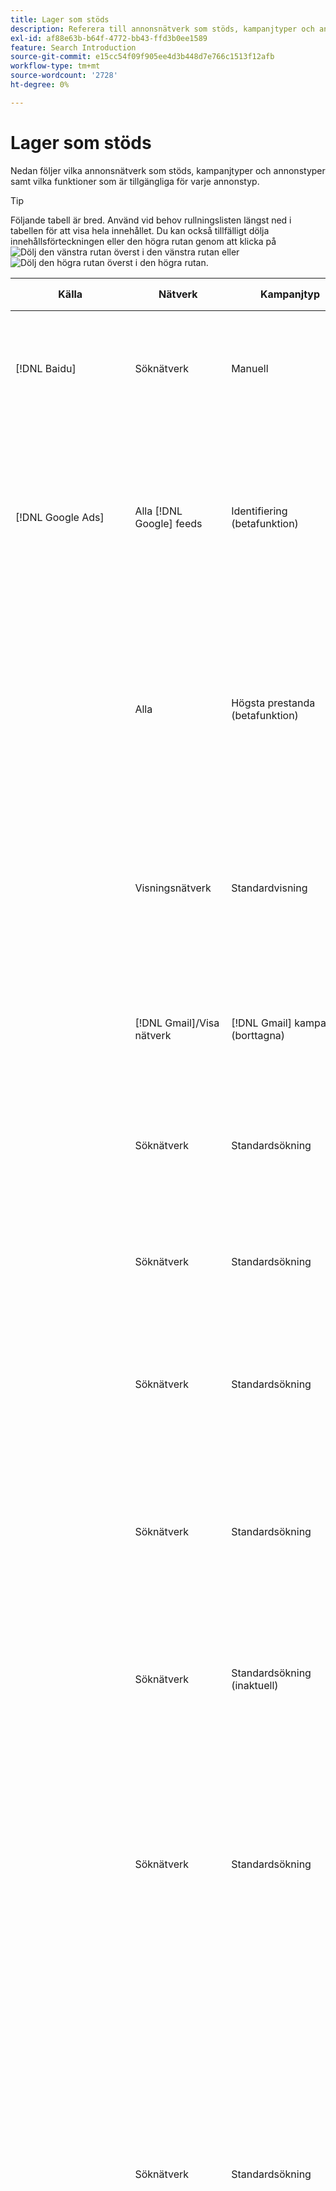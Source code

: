```yaml
---
title: Lager som stöds
description: Referera till annonsnätverk som stöds, kampanjtyper och annonstyper.
exl-id: af88e63b-b64f-4772-bb43-ffd3b0ee1589
feature: Search Introduction
source-git-commit: e15cc54f09f905ee4d3b448d7e766c1513f12afb
workflow-type: tm+mt
source-wordcount: '2728'
ht-degree: 0%

---
```


# Lager som stöds

Nedan följer vilka annonsnätverk som stöds, kampanjtyper och annonstyper samt vilka funktioner som är tillgängliga för varje annonstyp.

>[!TIP]
>
>Följande tabell är bred. Använd vid behov rullningslisten längst ned i tabellen för att visa hela innehållet. Du kan också tillfälligt dölja innehållsförteckningen eller den högra rutan genom att klicka på ![Dölj den vänstra rutan](/help/search-social-commerce/assets/hide-left-pane.png "Dölj den vänstra rutan") överst i den vänstra rutan eller ![Dölj den högra rutan](/help/search-social-commerce/assets/hide-right-pane.png "Dölj den högra rutan") överst i den högra rutan.

| Källa | Nätverk | Kampanjtyp | Annonstyp | Synkronisera och visa | Skapa/redigera | Spåra[^1] | Optimera | Rapport[^2] | Adobe Analytics Support[^3] |
|----|----|----|----|----|----|----|----|----|----|
| [!DNL Baidu] | Söknätverk | Manuell | Text | Automatiskt via API | Använda [kampanjhanteringsvyer](/help/search-social-commerce/campaign-management/campaigns/campaign-management-options.md) och [glödlampor](/help/search-social-commerce/campaign-management/bulksheets/bulksheet-about.md) | Ja | Kampanjer med enbart manuell CPC-anbudsstrategi | Data på annonsnivå | Analysdata för sökning, sociala medier och handel<br><br>Data på annonsnivå från sökning, sociala medier och handel till analyser |
| [!DNL Google Ads] | Alla [!DNL Google] feeds | Identifiering (betafunktion) | Discovery (enbildsannonser)<br><br>Discovery Carousel (Carousel-annonser för flera bilder) | Automatiskt via API | — | Ja | Endast i hybridportföljer<br><br>Mål för bud och anbudsstrategier fastställs på kampanjnivå, tillsammans med kampanjbudgetar, beroende på vad som gäller för optimeringstypen. | Data på annonsnivå | Data på annonsnivå för sökning, sociala medier och handel [med den uppgraderade spårningskoden för AMO ID](/help/integrations/analytics/ids.md#amo-id-formats)[^4]<br><br>Data på annonsnivå från sökning, sociala medier och handel till analyser |
| | Alla | Högsta prestanda (betafunktion) | Alla typer | Automatiskt via API | Skapa/redigera kampanjer och ladda upp annonsmaterial i kampanjinställningarna i [!UICONTROL Campaigns] > [!UICONTROL Campaigns]<br><br>Endast nödvändiga inställningar är tillgängliga. Logga in på [!DNL om du vill ha valfria inställningar och listgrupper [!DNL Google Ads] Ads] editor. | Ja | Endast i hybridportföljer<br><br>Mål för anbudsstrategier fastställs på kampanjnivå, tillsammans med kampanjbudgetar. | Data på kampanjnivå<br><br>Det finns inga tillgängliga data för listgrupper och annonsnätverket tillhandahåller inga data på annonsnivå. | Analysdata för sökning, sociala medier och handel<br><br>Kampanjdata från sökning, sociala medier och handel till analyser. Kräver uppgradering [Spårningskod för AMO ID](/help/integrations/analytics/ids.md#amo-id-formats). |
| | Visningsnätverk | Standardvisning | Bild | Automatiskt via API | Redigera URL och status endast med [glödlampor](/help/search-social-commerce/campaign-management/bulksheets/bulksheet-about.md) | Ja, när du lägger till klickspårningstaggar manuellt för att spåra mallar i annonsnätverket | — | Data på annonsnivå, men inga genomskinliga data | Analysdata för sökning, sociala medier och handel<br><br>Data på annonsnivå från sökning, sociala medier och handel till analyser, men inga genomskinliga data |
| | [!DNL Gmail]/Visa nätverk | [!DNL Gmail] kampanjer (borttagna) | [!DNL Gmail] | — | — | — | — | Endast äldre kampanjdata | Äldre analysdata för sökning, sociala medier och handel<br><br>Data på kampanjnivå från sökning, sociala medier och handel till analyser |
| | Söknätverk | Standardsökning | Endast samtal | Automatiskt via API | Använda [kampanjhanteringsvyer](/help/search-social-commerce/campaign-management/campaigns/campaign-management-options.md) | Ja, med landningssidans suffix och spårningsmall på kontonivå eller genom att lägga till dem manuellt på annonsnivå inom [!DNL] [!DNL Google Ads] Ads] Manager | — | Lägg endast till visningar och klickningar på gruppnivå från annonsnätverket - inga intäkter | — |
| | Söknätverk | Standardsökning | \[Utökad\] Dynamisk sökning Typ av kreativ sökning: &quot;Edsa&quot; | Automatiskt via API | Använda [kampanjhanteringsvyer](/help/search-social-commerce/campaign-management/campaigns/campaign-management-options.md) och [glödlampor](/help/search-social-commerce/campaign-management/bulksheets/bulksheet-about.md) | Ja | Ja<br><br>För annonsgrupper när kampanjen anger en webbplatsdomän, annars för dynamiska sökmål. | Data på kampanjnivå och annonsnivå<br><br>Annonsnätverket tillhandahåller inte data på annonsnivå. | Analysdata för sökning, sociala medier och handel<br><br>Kampanj- och annonsdata på gruppnivå från sökning, sociala medier och handel till analys |
| | Söknätverk | Standardsökning | Utökad text (borttagen i juni 2022) | Automatiskt via API | Endast borttagning med [kampanjhanteringsvyer](/help/search-social-commerce/campaign-management/campaigns/campaign-management-options.md), [glödlampor](/help/search-social-commerce/campaign-management/bulksheets/bulksheet-about.md)och [lagerhanteringsflöden](/help/search-social-commerce/campaign-management/inventory-feeds/inventory-feeds-about.md) | Ja | — | Data på annonsnivå | Analysdata för sökning, sociala medier och handel<br><br>Data på annonsnivå från sökning, sociala medier och handel till analyser |
| | Söknätverk | Standardsökning | Responsiv sökning | Automatiskt via API | Använda [kampanjhanteringsvyer](/help/search-social-commerce/campaign-management/campaigns/campaign-management-options.md), [glödlampor](/help/search-social-commerce/campaign-management/bulksheets/bulksheet-about.md)och [lagerhanteringsflöden](/help/search-social-commerce/campaign-management/inventory-feeds/inventory-feeds-about.md) | Ja | Ja | Annonsnivådata för alla tillgängliga annonselement<br><br><b>Obs!</b> [!DNL [!DNL Google Ads] Ads] tillhandahåller inte data utanför sina redaktörer om de textkombinationer som visades som annonser. Mer information om hur du rapporterar för varje textkombination finns i [[!DNL [!DNL Google Ads] Ads]-dokumentation](https://support.google.com/google-ads/answer/7684791). | Analysdata för sökning, sociala medier och handel<br><br>Data på annonsnivå från sökning, sociala medier och handel till analyser |
| | Söknätverk | Standardsökning (inaktuell) | Text | Automatiskt via API | Statusändringar av befintliga annonser använder endast [glödlampor](/help/search-social-commerce/campaign-management/bulksheets/bulksheet-about.md) | Ja | Ja | Data på annonsnivå | Analysdata för sökning, sociala medier och handel<br><br>Data på annonsnivå från sökning, sociala medier och handel till analyser |
| | Söknätverk | Standardsökning | <i>Annonstillägg:</i><br><br>Sitelink (konto-, kampanj- och annonsgruppsnivå) | Automatiskt via API | Använda [kampanjhanteringsvyer](/help/search-social-commerce/campaign-management/campaigns/campaign-management-options.md) och [glödlampor](/help/search-social-commerce/campaign-management/bulksheets/bulksheet-about.md) | —<br><br>Webbplatslänkar har ett&quot;spårningsmall&quot;-fält, men i Sök, Socialt och Handel mappas klickningar och resulterande konverteringar till det associerade nyckelordet, inte till den enskilda platslänken. | — Sök, sociala medier och handel optimeras inte för webblänken. I stället optimeras det till det nyckelord som är associerat med den annons som innehåller sitelink. | —<br><br>Data för det associerade nyckelordet är tillgängliga. I [!DNL Google Ads]kan du se prestandadata på sitelänknivå på [!DNL Campaigns] tab > [!DNL Ad Extensions] -fliken.<br><br>Om du vill se vilka individuella konverteringar som ett klick har orsakat på en sitellänk skapar du en [Transaktionsrapport](/help/search-social-commerce/reports/management/basic-advanced/transaction-report.md). The [!UICONTROL Link Type] kolumnvärdet för en sitelink är <code>sl:&lt;sitelink text=&quot;&quot;></code>, t.ex. sl:Se Aktuella erbjudanden. | Data för det associerade nyckelordet endast från sökning, sociala medier och handel till analys |
| | Söknätverk | Standardsökning | <i>Andra annonstillägg:</i><br><br>Bildtexttillägg<br><br>Platstillägg<br><br>Telefontillägg | Automatiskt via API | Hantera bildtexter och telefontillägg med [kampanjhanteringsvyer](/help/search-social-commerce/campaign-management/campaigns/campaign-management-options.md).<br><br>Platstillägg är inte tillgängliga. Dina befintliga platstilläggsassociationer synkroniseras men kan bara tas bort. | —<br><br>Webbplatslänkar har ett&quot;spårningsmall&quot;-fält, men i Sök, Socialt och Handel mappas klickningar och resulterande konverteringar till det associerade nyckelordet, inte till den enskilda platslänken.<br><br>Andra typer av annonstillägg har ingen URL att spåra, och det går inte att mappa konverteringsdata till dem med Search, Social och Commerce. | — | —<br><br>[!DNL Google Ads] mappar klickningarna på ett tillägg till det nyckelord som är associerat med den annons som tillägget ingår i.<br><br>Det finns inga kostnadsdata eller klickdata på tilläggsnivån tillgängliga i Sök, Socialt och Commerce. I [!DNL Google Ads], kan du se kostnad och klicka på data på tilläggsnivån på [!DNL Campaigns] tab > [!DNL Ad Extensions] -fliken.<br><br>Om du vill se vilka individuella konverteringar som har gjorts genom att klicka på en länk på en webbplats skapar du en [Transaktionsrapport](/help/search-social-commerce/reports/management/basic-advanced/transaction-report.md). The [!UICONTROL Link Type] kolumn för en sitelink är <code>sl:&lt;sitelink text=&quot;&quot;></code>, t.ex. sl:Se Aktuella erbjudanden. | Data för det associerade nyckelordet endast från sökning, sociala medier och handel till analys |
| | Shoppingnätverk | Standard shopping | Produktförsäljning (Creative Type &quot;Product&quot;) | Automatiskt via API | Annonskopian genereras automatiskt för produktgrupper i annonsgruppen. Redigera annonsstatus endast med [glödlampor](/help/search-social-commerce/campaign-management/bulksheets/bulksheet-about.md) och [lagerhanteringsflöden](/help/search-social-commerce/campaign-management/inventory-feeds/inventory-feeds-about.md)<br><br>Du kan skapa överordnade kampanjer, annonsgrupper och produktgrupper och redigera deras status endast med [kampanjhanteringsvyer](/help/search-social-commerce/campaign-management/campaigns/campaign-management-options.md), [glödlampor](/help/search-social-commerce/campaign-management/bulksheets/bulksheet-about.md) och [lagerhanteringsflöden](/help/search-social-commerce/campaign-management/inventory-feeds/inventory-feeds-about.md). | Ja, när du lägger till klickspårningstaggar manuellt för att spåra mallar i annonsnätverket | Ja | Kampanj-, annonsgrupps- och produktgruppsdata [!DNL Google Ads] inte ger annonsnivådata för shoppingkampanjer. | Analysdata för sökning, sociala medier och handel<br><br>Kampanj-, annons- och produktgruppsdata från Search, Social och Commerce till Analytics |
| | [!DNL YouTube] | Video | Video | Kräver [opt in](/help/search-social-commerce/tools/sync-inventory.md); via API<br><br>Endast grundläggande annonsinformation, utan miniatyrbilder | — | Ja, när du lägger till klickspårningstaggar manuellt för att spåra mallar i annonsnätverket | Kampanjer med [!UICONTROL Maximize Conversions] anbudsstrategi endast i hybridportföljer<br><br>Hybridportföljen får endast innehålla [!DNL YouTube] kampanjer. | Data på kampanjnivå och annonsnivå<br><br>Annonsnätverket tillhandahåller inte data på annonsnivå. | Analysdata för sökning, sociala medier och handel<br><br>Kampanj- och annonsdata på gruppnivå från sökning, sociala medier och handel till analys |
| [!DNL Microsoft Advertising] | Alla | Högsta prestanda (betafunktion i Sök, Social och Commerce) | Alla typer | Automatiskt via API | Skapa/redigera kampanj utan resursgrupper i [!UICONTROL Campaigns] > [!UICONTROL Campaigns].<br><br>Endast nödvändiga inställningar är tillgängliga. Logga in på [!DNL om du vill ha valfria inställningar och listgrupper [!DNL Microsoft Advertising] Ads] editor. | Ja | Endast i hybridportföljer<br><br>Mål för anbudsstrategier fastställs på kampanjnivå, tillsammans med kampanjbudgetar. | Data på kampanjnivå<br><br>Det finns inga tillgängliga data för listgrupper och annonsnätverket tillhandahåller inga data på annonsnivå. | — |
|  | Målgruppsnätverk | Målgruppskampanjtyper:<br><br>&quot;[!UICONTROL Audience (image)]och &quot;[!UICONTROL Audience] (feed)&quot; | Responsiv<br><br>Inkluderar bildbaserade annonser och produktbaserade annonser endast för målgruppsnätverket | Automatiskt via API | Använda [kampanjhanteringsvyer](/help/search-social-commerce/campaign-management/campaigns/campaign-management-options.md) och [glödlampor](/help/search-social-commerce/campaign-management/bulksheets/bulksheet-about.md) | Ja | Ja för förbättrade CPC-kampanjer (eCPC)<br><br>Inte tillgängligt för CPM-kampanjer | Data på annonsnivå | Analysdata för sökning, sociala medier och handel<br><br>Data på annonsnivå från sökning, sociala medier och handel till analyser |
|  | Målgruppsnätverk | [!UICONTROL Audience Video] | Responsiv | Automatiskt via API | Du kan skapa överordnade kampanjer och annonsgrupper med [kampanjhanteringsvyer](/help/search-social-commerce/campaign-management/campaigns/campaign-management-options.md). | Ja | Ja för förbättrade CPC-kampanjer (eCPC)<br><br>Inte tillgängligt för CPM-kampanjer | Data på annonsnivå | Analysdata för sökning, sociala medier och handel<br><br>Data på annonsnivå från sökning, sociala medier och handel till analyser |
|  | Målgruppsnätverk | [!UICONTROL Audience CTV Video] | Responsiv | Automatiskt via API | Du kan skapa överordnade kampanjer och annonsgrupper med [kampanjhanteringsvyer](/help/search-social-commerce/campaign-management/campaigns/campaign-management-options.md). | Ja | Ja för förbättrade CPC-kampanjer (eCPC)<br><br>Inte tillgängligt för CPM-kampanjer | Data på annonsnivå | Analysdata för sökning, sociala medier och handel<br><br>Data på annonsnivå från sökning, sociala medier och handel till analyser |
| | Målgruppsnätverk | Sök | Utökade textannonser med &quot;[!DNL Prefer Audience Ad Format]&quot; valt | Automatiskt via API | Använda [kampanjhanteringsvyer](/help/search-social-commerce/campaign-management/campaigns/campaign-management-options.md)<br><br>Inget stöd för bildtillägg | Ja | Ja | Data på annonsnivå | Analysdata för sökning, sociala medier och handel<br><br>Data på annonsnivå från sökning, sociala medier och handel till analyser |
| | Målgrupps- och söknätverk | Varumärkeshandla (Betafunktionen i Sök, Socialt och Commerce) | Produkt | Automatiskt via API | Du kan skapa en överordnad kampanj, annonsgrupp och produktgrupper med [kampanjhanteringsvyer](/help/search-social-commerce/campaign-management/campaigns/campaign-management-options.md). | Ja | Ja | Produktgruppnivådata | Analysdata för sökning, sociala medier och handel<br><br>Produktgruppsdata från sökning, sociala medier och handel till analyser |
| | [!DNL Microsoft Store] | Butiksannons (betafunktion i Sök, Social och Commerce) | Produkt | Automatiskt via API a | Du kan skapa en överordnad kampanj, annonsgrupp och produktgrupper med [kampanjhanteringsvyer](/help/search-social-commerce/campaign-management/campaigns/campaign-management-options.md). | Ja | Ja för [!UICONTROL Manual CPC] kampanjer. <br><br>Inte tillgängligt för [!UICONTROL Manual CPA] kampanjer. | Produktgruppnivådata | Analysdata för sökning, sociala medier och handel<br><br>Produktgruppsdata från sökning, sociala medier och handel till analyser |
| | Söknätverk | Sök | \[Utökad\] Dynamisk sökning | Automatiskt via API | Använda [kampanjhanteringsvyer](/help/search-social-commerce/campaign-management/campaigns/campaign-management-options.md) och [glödlampor](/help/search-social-commerce/campaign-management/bulksheets/bulksheet-about.md) | Ja | Ja | Data på annonsnivå | Analysdata för sökning, sociala medier och handel<br><br>Data på annonsnivå från sökning, sociala medier och handel till analyser |
| | Söknätverk | Sök | Utökad text (borttagen i februari 2023) | Automatiskt via API | Redigera status för befintliga annonser endast med [kampanjhanteringsvyer](/help/search-social-commerce/campaign-management/campaigns/campaign-management-options.md), [glödlampor](/help/search-social-commerce/campaign-management/bulksheets/bulksheet-about.md)och [lagerhanteringsflöden](/help/search-social-commerce/campaign-management/inventory-feeds/inventory-feeds-about.md) | Ja | Ja | Data på annonsnivå | Analysdata för sökning, sociala medier och handel<br><br>Data på annonsnivå från sökning, sociala medier och handel till analyser |
| | Söknätverk | Sök | Multimedia | Automatiskt via API | Använda [kampanjhanteringsvyer](/help/search-social-commerce/campaign-management/campaigns/campaign-management-options.md). Redigera stöd även för status och URL:er endast i [glödlampor](/help/search-social-commerce/campaign-management/bulksheets/bulksheet-about.md) | Ja | Ja | Data på annonsnivå | Analysdata för sökning, sociala medier och handel<br><br>Data på annonsnivå från sökning, sociala medier och handel till analyser |
| | Söknätverk | Sök | Responsiv sökning | Automatiskt via API | Använda [kampanjhanteringsvyer](/help/search-social-commerce/campaign-management/campaigns/campaign-management-options.md), [glödlampor](/help/search-social-commerce/campaign-management/bulksheets/bulksheet-about.md)och [lagerhanteringsflöden](/help/search-social-commerce/campaign-management/inventory-feeds/inventory-feeds-about.md) | Ja | Ja | Data på annonsnivå | Analysdata för sökning, sociala medier och handel<br><br>Data på annonsnivå från sökning, sociala medier och handel till analyser |
| | Söknätverk | Sök | Standardtext (borttagen 2017) | Automatiskt via API | Redigera endast med [kampanjhanteringsvyer](/help/search-social-commerce/campaign-management/campaigns/campaign-management-options.md) och [glödlampor](/help/search-social-commerce/campaign-management/bulksheets/bulksheet-about.md) | Ja | Ja | Data på annonsnivå | Analysdata för sökning, sociala medier och handel<br><br>Data på annonsnivå från sökning, sociala medier och handel till analyser |
| | Söknätverk | Standardsökning | <i>Annonstillägg:</i><br><br>Sitelink (kampanjnivå) | Automatiskt via API | Använda [kampanjhanteringsvyer](/help/search-social-commerce/campaign-management/campaigns/campaign-management-options.md) och [glödlampor](/help/search-social-commerce/campaign-management/bulksheets/bulksheet-about.md) | —<br><br>Sitelinks på kampanjnivå har[!UICONTROL Tracking Template]&quot;, men Sök, Socialt, &amp; Commerce mappar klickningar och resulterande konverteringar till det associerade nyckelordet, inte till den enskilda sitelänken. | —<br><br>Search, Social, &amp; Commerce optimerar inte för webblänken. I stället optimeras det till det nyckelord som är associerat med den annons som innehåller sitelink. | —<br><br>Data för det associerade nyckelordet är tillgängliga. Använd för prestandadata på sitelink-nivå [!DNL Microsoft Advertising] annonsredigerare.<br><br>Om du vill se vilka individuella konverteringar som ett klick har orsakat på en sitellänk skapar du en [Transaktionsrapport](/help/search-social-commerce/reports/management/basic-advanced/transaction-report.md)Rapport. The [!UICONTROL Link Type] kolumn för en sitelink är <code>sl:&lt;sitelink text=&quot;&quot;></code>, t.ex. sl:Se Aktuella erbjudanden. | Data för det associerade nyckelordet endast från sökning, sociala medier och handel till analys |
| | Shoppingnätverk | Standard Shopping | Produkt | Automatiskt via API | Erbjudandelinjer som endast använder [kampanjhanteringsvyer](/help/search-social-commerce/campaign-management/campaigns/campaign-management-options.md) och [glödlampor](/help/search-social-commerce/campaign-management/bulksheets/bulksheet-about.md); annonser genereras automatiskt. Du kan skapa en överordnad kampanj, annonsgrupp och produktgrupper med [kampanjhanteringsvyer](/help/search-social-commerce/campaign-management/campaigns/campaign-management-options.md), [glödlampor](/help/search-social-commerce/campaign-management/bulksheets/bulksheet-about.md)och [lagerhanteringsflöden](/help/search-social-commerce/campaign-management/inventory-feeds/inventory-feeds-about.md). | Ja, när du lägger till klickspårningstaggar manuellt för att spåra mallar i annonsnätverket | Ja | Data på annonsnivå<br><br>Om du vill se vilka individuella konverteringar som gjordes när du klickade på en shoppingannons skapar du en [Transaktionsrapport](/help/search-social-commerce/reports/management/basic-advanced/transaction-report.md); [!UICONTROL Link Type] kolumn för en produktlista är `pla:&lt;product ID&gt;`, till exempel pla:8525822. | Analysdata för sökning, sociala medier och handel<br><br>Data på annonsnivå från sökning, sociala medier och handel till analyser |
| | Shopping: Smart shopping | Smart Shopping (Betafunktion i Sök, Social och Commerce) | Produkt | Automatiskt via API som standard, men kan vara [avanmäld](/help/search-social-commerce/tools/sync-inventory.md) | — | Ja, när du lägger till klickspårningstaggar manuellt för att spåra mallar i annonsnätverket | Sök i kampanjer med [!UICONTROL Maximize Conversion Value] och [!UICONTROL tROAS] endast anbudsstrategier i hybridportföljer<br><br>Målet får endast omfatta [!DNL Adobe] mätvärden, och du måste göra det möjligt att överföra mål för sökning, sociala medier och handel till [!DNL Microsoft Advertising]. | Data på annonsnivå<br><br>Om du vill se vilka individuella konverteringar som gjordes när du klickade på en shoppingannons skapar du en [Transaktionsrapport](/help/search-social-commerce/reports/management/basic-advanced/transaction-report.md); [!UICONTROL Link Type] kolumn för en produktlista är `pla:&lt;product ID&gt;`, till exempel pla:8525822. | Analysdata för sökning, sociala medier och handel<br><br>Data på annonsnivå från sökning, sociala medier och handel till analyser |
| [!DNL Naver] | Söknätverk | Webbplats | Text | —<br><br>Ingen synkronisering, men du kan manuellt replikera kontostrukturen och överföra daglig trafikstatistik för rapportering och konverteringsattribuering<br><br>Se &quot;[Implementera [!DNL Naver] konton med enbart spårning](/help/search-social-commerce/campaign-management/naver-tracking-only-account-implement.md).&quot; | —<br><br>Du kan replikera/redigera kontostrukturen manuellt med [mallar](/help/search-social-commerce/campaign-management/bulksheets/bulksheet-about.md). | Ja, när du lägger till klickspårningstaggar i nyckelordsinställningarna i annonsnätverket | —<br><br>Ingen budgivning | Data på annonsnivå | Analysdata för sökning, sociala medier och handel, men inte tvärtom |
| [!DNL Pinterest] (Synkroniseringsstödet upphörde 2022) | Söknätverk | Trafikkampanjer med enbart sökannonser och annonsgrupper med nyckelordsanpassning | Upphöjt stift | —<br><br>Äldre kontoinformation till och med den 21 juli 2022 finns som skrivskyddad. | — | — | — | Endast gamla visningar och klickningar på annonsnivå från Pinterest, men inga intäkter, synkade fram till den 21 juli 2022. | Analysdata för sökning, sociala medier och handel, men inte tvärtom |
| [!DNL Yahoo! Display Network] | Visningsnätverk | Visa | Banderoll, responsiv bild | Automatiskt via API, men skrivskyddat | — | Ja, när du lägger till klickspårningstaggar manuellt för att spåra mallar i annonsnätverket | Kampanjer med [!UICONTROL Manual CPC] köp endast<br><br>Samma bud gäller för alla annonser i en annonsgrupp. | Data på annonsnivå | Analysdata för sökning, sociala medier och handel<br><br>Data på annonsnivå från sökning, sociala medier och handel till analyser |
| | Söknätverk | Sök | Text (lång och kort) | Automatiskt via API | — | Ja, när du lägger till klickspårningstaggar manuellt för att spåra mallar i annonsnätverket | Kampanjer med enbart manuell CPC-anbudsstrategi<br><br>Samma bud gäller för alla annonser i en annonsgrupp. | Data på annonsnivå | Analysdata för sökning, sociala medier och handel<br><br>Data på annonsnivå från sökning, sociala medier och handel till analyser |
| [!DNL Yahoo! Japan Ads] | Söknätverk | Sponsrad sökning | Utökad text<br><br>(Gäller endast äldre annonser, togs bort i september 2022 i stället för responsiv sökning) | Automatiskt via API | Ta endast bort med [kampanjhanteringsvyer](/help/search-social-commerce/campaign-management/campaigns/campaign-management-options.md), [glödlampor](/help/search-social-commerce/campaign-management/bulksheets/bulksheet-about.md)och [lagerhanteringsflöden](/help/search-social-commerce/campaign-management/inventory-feeds/inventory-feeds-about.md) | Ja | Kampanjer med [!UICONTROL Manual CPC] köp endast | Data på annonsnivå | Analysdata för sökning, sociala medier och handel<br><br>Data på annonsnivå från sökning, sociala medier och handel till analyser |
| | Söknätverk | Sponsrad sökning | Responsiv sökning | Automatiskt via API | — | Ja, när du lägger till klickspårningstaggar manuellt i annonsnätverket | Kampanjer med [!UICONTROL Manual CPC] köp endast | Data på annonsnivå | Analysdata för sökning, sociala medier och handel<br><br>Data på annonsnivå från sökning, sociala medier och handel till analyser |
| | Söknätverk | Sponsrad sökning | Standardtextannonser (borttaget 2017) | Automatiskt via API | Ta endast bort med [glödlampor](/help/search-social-commerce/campaign-management/bulksheets/bulksheet-about.md) | Ja | Kampanjer med [!UICONTROL Manual CPC] köp endast | Data på annonsnivå | Analysdata för sökning, sociala medier och handel<br><br>Data på annonsnivå från sökning, sociala medier och handel till analyser |
| [!DNL Yahoo Native] (Synkroniseringsstödet upphörde 2022) | Inbyggt nätverk | Inbyggt | Text | —<br><br>Äldre kontoinformation fram till 10 mars 2022 finns som skrivskyddad. | — | — | — | —<br><br>Gammala data på annonsnivå som synkroniserades till och med den 10 mars 2022. | Analysdata för sökning, sociala medier och handel, men inte tvärtom |
| [!DNL Yandex] | Söknätverk | Sök | Text | Automatiskt via API | Använda [kampanjhanteringsvyer](/help/search-social-commerce/campaign-management/campaigns/campaign-management-options.md), [glödlampor](/help/search-social-commerce/campaign-management/bulksheets/bulksheet-about.md)och [lagerhanteringsflöden](/help/search-social-commerce/campaign-management/inventory-feeds/inventory-feeds-about.md) | Ja | Kampanjer med endast CPC:s anbudsstrategi | Data på annonsnivå | Analysdata för sökning, sociala medier och handel<br><br>Data på annonsnivå från sökning, sociala medier och handel till analyser |
| | Visningsnätverk | Visa/Innehåll | Text | Automatiskt via API | Använda [kampanjhanteringsvyer](/help/search-social-commerce/campaign-management/campaigns/campaign-management-options.md), [glödlampor](/help/search-social-commerce/campaign-management/bulksheets/bulksheet-about.md)och [lagerhanteringsflöden](/help/search-social-commerce/campaign-management/inventory-feeds/inventory-feeds-about.md) | Ja | Kampanjer med endast CPC:s anbudsstrategi | Data på annonsnivå | Analysdata för sökning, sociala medier och handel<br><br>Data på annonsnivå från sökning, sociala medier och handel till analyser |

[^1]: För de flesta annonsnätverk och kampanjtyper aktiveras[!UICONTROL EF Redirect]och &quot;[!UICONTROL Auto Upload]&quot; spårningsinställningar för en aktiv kampanj (antingen inställda på kampanjnivå eller ärvda från kontoinställningarna) skapar Search, Social, &amp; Commerce automatiskt och överför URL:er för annonsgruppskomponenterna till annonsnätverket varje gång det synkroniseras med det. Annars måste du generera spårnings-URL:er och lägga till dem i inställningarna för konto-, kampanj- eller kampanjkomponenten. Se &quot;[När och hur klickspårnings-URL:er ska genereras per annonsnätverk och objekt](/help/search-social-commerce/tracking/click-tracking-ways-to-generate.md).&quot;

[^2]: Se&quot;Godtagbara portföljtyper per kampanjanbudsstrategi&quot; i optimeringshandboken, som finns tillgänglig via Sök, Sociala medier och handel.

[^3]: Kräver integrering med Adobe Analytics. Se &quot;[Översikt över Analytics för Adobe Advertising](https://experienceleague.adobe.com/docs/advertising/integrations/analytics/overview.html).&quot;

[^4]: [!DNL Analytics] data skickas till Search, Social, &amp; Commerce med den uppgraderade spårningsparametern för AMO ID (med början `s_kwcid`), oavsett vilket AMO ID-format du vanligtvis använder för kontot. Om du vanligtvis använder den äldre versionen av AMO ID rekommenderar vi att du uppgraderar till det nya AMO ID-formatet för att få en så bra upplevelse som möjligt. Men även om era klicknings-/kostnadsdata och intäktsdata spåras med olika AMO-ID:n, klassificeras båda datauppsättningarna fullständigt och slås samman under samma kampanj och konto.
